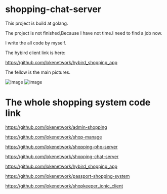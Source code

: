 # shopping-chat-server

This project is build at golang.

The project is not finished,Because I have not time.I need to find a job now.

I write the all code by myself.

The hybird client link is here:

https://github.com/lokenetwork/hybird_shopping_app

The fellow is the main pictures.

 ![image](https://github.com/lokenetwork/hybird_shopping_app/blob/master/demo-picture/consult-1.png)
 ![image](https://github.com/lokenetwork/hybird_shopping_app/blob/master/demo-picture/consult-2.png)



# The whole shopping system code link

https://github.com/lokenetwork/admin-shopping

https://github.com/lokenetwork/shop-manage

https://github.com/lokenetwork/shopping-php-server

https://github.com/lokenetwork/shopping-chat-server

https://github.com/lokenetwork/hybird_shopping_app

https://github.com/lokenetwork/passport-shopping-system

https://github.com/lokenetwork/shopkeeper_ionic_client